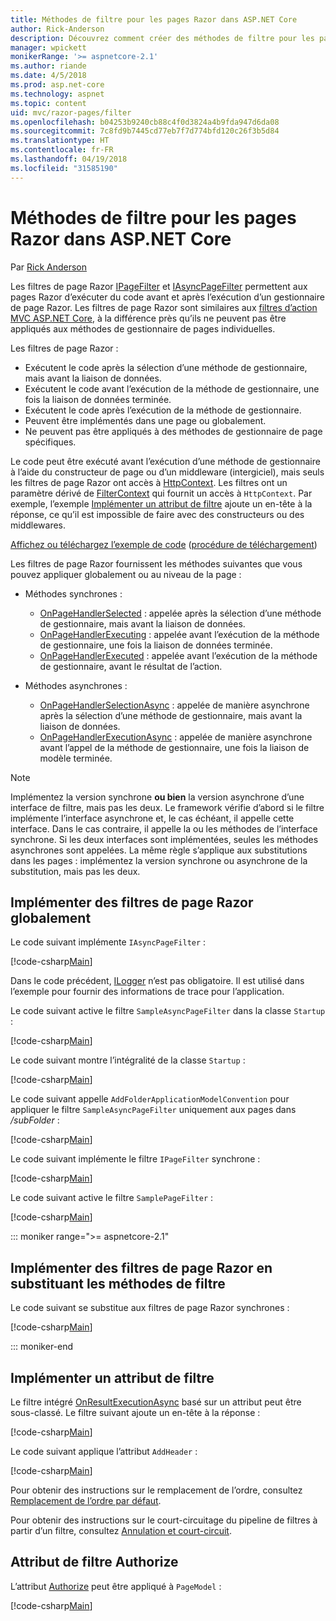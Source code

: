 ```yaml
---
title: Méthodes de filtre pour les pages Razor dans ASP.NET Core
author: Rick-Anderson
description: Découvrez comment créer des méthodes de filtre pour les pages Razor dans ASP.NET Core.
manager: wpickett
monikerRange: '>= aspnetcore-2.1'
ms.author: riande
ms.date: 4/5/2018
ms.prod: asp.net-core
ms.technology: aspnet
ms.topic: content
uid: mvc/razor-pages/filter
ms.openlocfilehash: b04253b9240cb88c4f0d3824a4b9fda947d6da08
ms.sourcegitcommit: 7c8fd9b7445cd77eb7f7d774bfd120c26f3b5d84
ms.translationtype: HT
ms.contentlocale: fr-FR
ms.lasthandoff: 04/19/2018
ms.locfileid: "31585190"
---
```

# <a name="filter-methods-for-razor-pages-in-aspnet-core"></a>Méthodes de filtre pour les pages Razor dans ASP.NET Core

Par [Rick Anderson](https://twitter.com/RickAndMSFT)

Les filtres de page Razor [IPageFilter](/dotnet/api/microsoft.aspnetcore.mvc.filters.ipagefilter?view=aspnetcore-2.0) et [IAsyncPageFilter](/dotnet/api/microsoft.aspnetcore.mvc.filters.iasyncpagefilter?view=aspnetcore-2.0) permettent aux pages Razor d’exécuter du code avant et après l’exécution d’un gestionnaire de page Razor. Les filtres de page Razor sont similaires aux [filtres d’action MVC ASP.NET Core](xref:mvc/controllers/filters#action-filters), à la différence près qu’ils ne peuvent pas être appliqués aux méthodes de gestionnaire de pages individuelles. 

Les filtres de page Razor :

* Exécutent le code après la sélection d’une méthode de gestionnaire, mais avant la liaison de données.
* Exécutent le code avant l’exécution de la méthode de gestionnaire, une fois la liaison de données terminée.
* Exécutent le code après l’exécution de la méthode de gestionnaire.
* Peuvent être implémentés dans une page ou globalement.
* Ne peuvent pas être appliqués à des méthodes de gestionnaire de page spécifiques.

Le code peut être exécuté avant l’exécution d’une méthode de gestionnaire à l’aide du constructeur de page ou d’un middleware (intergiciel), mais seuls les filtres de page Razor ont accès à [HttpContext](/dotnet/api/microsoft.aspnetcore.mvc.razorpages.pagemodel.httpcontext?view=aspnetcore-2.0#Microsoft_AspNetCore_Mvc_RazorPages_PageModel_HttpContext). Les filtres ont un paramètre dérivé de [FilterContext](/dotnet/api/microsoft.aspnetcore.mvc.filters.filtercontext?view=aspnetcore-2.0) qui fournit un accès à `HttpContext`. Par exemple, l’exemple [Implémenter un attribut de filtre](#ifa) ajoute un en-tête à la réponse, ce qu’il est impossible de faire avec des constructeurs ou des middlewares.

[Affichez ou téléchargez l’exemple de code](https://github.com/aspnet/Docs/tree/live/aspnetcore/tutorials/razor-pages/razor-pages-start/sample/RazorPagesMovie) ([procédure de téléchargement](xref:tutorials/index#how-to-download-a-sample))

Les filtres de page Razor fournissent les méthodes suivantes que vous pouvez appliquer globalement ou au niveau de la page :

* Méthodes synchrones :

    * [OnPageHandlerSelected](/dotnet/api/microsoft.aspnetcore.mvc.filters.ipagefilter.onpagehandlerselected?view=aspnetcore-2.0) : appelée après la sélection d’une méthode de gestionnaire, mais avant la liaison de données.
    * [OnPageHandlerExecuting](/dotnet/api/microsoft.aspnetcore.mvc.filters.ipagefilter.onpagehandlerexecuting?view=aspnetcore-2.0) : appelée avant l’exécution de la méthode de gestionnaire, une fois la liaison de données terminée.
    * [OnPageHandlerExecuted](/dotnet/api/microsoft.aspnetcore.mvc.filters.ipagefilter.onpagehandlerexecuted?view=aspnetcore-2.0) : appelée avant l’exécution de la méthode de gestionnaire, avant le résultat de l’action.

* Méthodes asynchrones :

    * [OnPageHandlerSelectionAsync](/dotnet/api/microsoft.aspnetcore.mvc.filters.iasyncpagefilter.onpagehandlerselectionasync?view=aspnetcore-2.0) : appelée de manière asynchrone après la sélection d’une méthode de gestionnaire, mais avant la liaison de données.
    * [OnPageHandlerExecutionAsync](/dotnet/api/microsoft.aspnetcore.mvc.filters.iasyncpagefilter.onpagehandlerexecutionasync?view=aspnetcore-2.0) : appelée de manière asynchrone avant l’appel de la méthode de gestionnaire, une fois la liaison de modèle terminée.

> [!NOTE]
> Implémentez la version synchrone **ou bien** la version asynchrone d’une interface de filtre, mais pas les deux. Le framework vérifie d’abord si le filtre implémente l’interface asynchrone et, le cas échéant, il appelle cette interface. Dans le cas contraire, il appelle la ou les méthodes de l’interface synchrone. Si les deux interfaces sont implémentées, seules les méthodes asynchrones sont appelées. La même règle s’applique aux substitutions dans les pages : implémentez la version synchrone ou asynchrone de la substitution, mais pas les deux.

## <a name="implement-razor-page-filters-globally"></a>Implémenter des filtres de page Razor globalement

Le code suivant implémente `IAsyncPageFilter` :

[!code-csharp[Main](filter/sample/PageFilter/Filters/SampleAsyncPageFilter.cs?name=snippet1)]

Dans le code précédent, [ILogger](/dotnet/api/microsoft.extensions.logging.ilogger?view=aspnetcore-2.0) n’est pas obligatoire. Il est utilisé dans l’exemple pour fournir des informations de trace pour l’application.

Le code suivant active le filtre `SampleAsyncPageFilter` dans la classe `Startup` :

[!code-csharp[Main](filter/sample/PageFilter/Startup.cs?name=snippet2&highlight=11)]

Le code suivant montre l’intégralité de la classe `Startup` :

[!code-csharp[Main](filter/sample/PageFilter/Startup.cs?name=snippet1)]

Le code suivant appelle `AddFolderApplicationModelConvention` pour appliquer le filtre `SampleAsyncPageFilter` uniquement aux pages dans */subFolder* :

[!code-csharp[Main](filter/sample/PageFilter/Startup2.cs?name=snippet2)]

Le code suivant implémente le filtre `IPageFilter` synchrone :

[!code-csharp[Main](filter/sample/PageFilter/Filters/SamplePageFilter.cs?name=snippet1)]

Le code suivant active le filtre `SamplePageFilter` :

[!code-csharp[Main](filter/sample/PageFilter/StartupSync.cs?name=snippet2&highlight=11)]

::: moniker range=">= aspnetcore-2.1"
## <a name="implement-razor-page-filters-by-overriding-filter-methods"></a>Implémenter des filtres de page Razor en substituant les méthodes de filtre

Le code suivant se substitue aux filtres de page Razor synchrones :

[!code-csharp[Main](filter/sample/PageFilter/Pages/Index.cshtml.cs)]

::: moniker-end

<a name="ifa"></a>
## <a name="implement-a-filter-attribute"></a>Implémenter un attribut de filtre

Le filtre intégré [OnResultExecutionAsync](/dotnet/api/microsoft.aspnetcore.mvc.filters.iasyncresultfilter.onresultexecutionasync?view=aspnetcore-2.0#Microsoft_AspNetCore_Mvc_Filters_IAsyncResultFilter_OnResultExecutionAsync_Microsoft_AspNetCore_Mvc_Filters_ResultExecutingContext_Microsoft_AspNetCore_Mvc_Filters_ResultExecutionDelegate_) basé sur un attribut peut être sous-classé. Le filtre suivant ajoute un en-tête à la réponse :

[!code-csharp[Main](filter/sample/PageFilter/Filters/AddHeaderAttribute.cs)]

Le code suivant applique l’attribut `AddHeader` :

[!code-csharp[Main](filter/sample/PageFilter/Pages/Contact.cshtml.cs?name=snippet1)]

Pour obtenir des instructions sur le remplacement de l’ordre, consultez [Remplacement de l’ordre par défaut](xref:mvc/controllers/filters#overriding-the-default-order).

Pour obtenir des instructions sur le court-circuitage du pipeline de filtres à partir d’un filtre, consultez [Annulation et court-circuit](xref:mvc/controllers/filters#cancellation-and-short-circuiting). 

<a name="auth"></a>
## <a name="authorize-filter-attribute"></a>Attribut de filtre Authorize

L’attribut [Authorize](/dotnet/api/microsoft.aspnetcore.authorization.authorizeattribute?view=aspnetcore-2.0) peut être appliqué à `PageModel` :

[!code-csharp[Main](filter/sample/PageFilter/Pages/ModelWithAuthFilter.cshtml.cs?highlight=7)]
